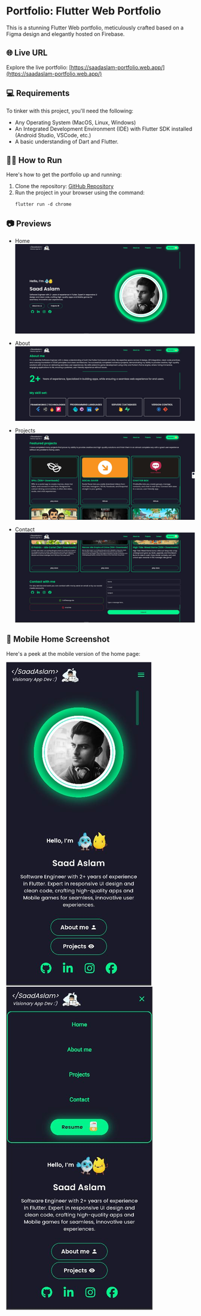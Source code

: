 # Portfolio: Flutter Web Portfolio

This is a stunning Flutter Web portfolio, meticulously crafted based on a Figma design and elegantly hosted on Firebase.

## 🌐 Live URL
Explore the live portfolio: [https://saadaslam-portfolio.web.app/](https://saadaslam-portfolio.web.app/)

## 💻 Requirements
To tinker with this project, you'll need the following:
- Any Operating System (MacOS, Linux, Windows)
- An Integrated Development Environment (IDE) with Flutter SDK installed (Android Studio, VSCode, etc.)
- A basic understanding of Dart and Flutter.

## 👨‍💻 How to Run
Here's how to get the portfolio up and running:
1. Clone the repository: [GitHub Repository](git@github.com:saadaslamdev/flutter_web_portfolio.git)
2. Run the project in your browser using the command:
   ```
   flutter run -d chrome
   ```

## 📷 Previews

- Home
  ![Home](./assets/previews/home_preview.JPG)

- About
  ![About](./assets/previews/about_preview.JPG)

- Projects 
  ![Projects](./assets/previews/projects_prevew.JPG)

- Contact
  ![Contact](./assets/previews/contact_preview.JPG)

## 📱 Mobile Home Screenshot
Here's a peek at the mobile version of the home page:

   ![Mobile Home](./assets/previews/mobile_preview.JPG)
   ![Mobile Side Bar View](./assets/previews/mobile_sidebar_preview.JPG)

